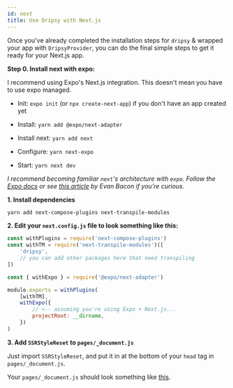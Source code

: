 ```yaml
---
id: next
title: Use Dripsy with Next.js
---
```


Once you've already completed the installation steps for `dripsy` & wrapped your app with `DripsyProvider`, you can do the final simple steps to get it ready for your Next.js app.

**Step 0. Install next with expo:**

I recommend using Expo's Next.js integration. This doesn't mean you have to use expo managed.

-   Init: `expo init` (or `npx create-next-app`) if you don't have an app created yet

-   Install: `yarn add @expo/next-adapter`

-   Install next: `yarn add next`

-   Configure: `yarn next-expo`

-   Start: `yarn next dev`

_I recommend becoming familiar `next`'s architecture with `expo`. Follow the [Expo docs](https://docs.expo.io/versions/latest/guides/using-nextjs/) or see [this article](https://dev.to/evanbacon/next-js-expo-and-react-native-for-web-3kd9) by Evan Bacon if you're curious._

**1. Install dependencies**

```sh
yarn add next-compose-plugins next-transpile-modules
```

**2. Edit your `next.config.js` file to look something like this:**

```js
const withPlugins = require('next-compose-plugins')
const withTM = require('next-transpile-modules')([
	'dripsy',
	// you can add other packages here that need transpiling
])

const { withExpo } = require('@expo/next-adapter')

module.exports = withPlugins(
	[withTM],
	withExpo({
		// <-- assuming you're using Expo + Next.js...
		projectRoot: __dirname,
	})
)
```

**3. Add `SSRStyleReset` to `pages/_document.js`**

Just import `SSRStyleReset`, and put it in at the bottom of your `head` tag in `pages/_document.js`.

Your `pages/_document.js` should look something like [this](https://github.com/nandorojo/dripsy/blob/master/next/pages/_document.js).
